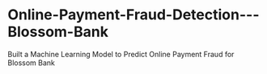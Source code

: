 # Online-Payment-Fraud-Detection---Blossom-Bank
Built a Machine Learning Model to Predict Online Payment Fraud for Blossom Bank
